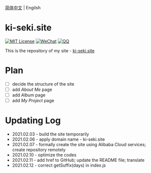 [简体中文](./README_cn.md) | Engilsh

# ki-seki.site

[![MIT License](https://img.shields.io/badge/license-MIT-green)](./LICENSE.md) [![WeChat](https://img.shields.io/badge/WeChat-Ki--Seki-green?logo=wechat&style=plastic)]() [![QQ](https://img.shields.io/badge/QQ-1640826352-blue?logo=Tencent-QQ&style=plastic)](http://wpa.qq.com/msgrd?v=3&uin=1640826352&site=qq&menu=yes)

This is the repository of my site - [ki-seki.site](http://ki-seki.site)

# Plan

- [ ] decide the structure of the site
- [ ] add *About Me* page
- [ ] add *Album* page
- [ ] add *My Project* page

# Updating Log

- 2021.02.03 - build the site temporarily
- 2021.02.06 - apply domain name - ki-seki.site
- 2021.02.07 - formally create the site using Alibaba Cloud services; create repository remotely
- 2021.02.10 - optimize the codes
- 2021.02.11 - add href to GitHub; update the README file; translate
- 2021.02.12 - correct getSuffix(days) in index.js